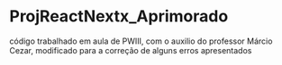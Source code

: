 # ProjReactNextx_Aprimorado
código trabalhado em aula de PWIII, com o auxilio do professor Márcio Cezar, modificado para a correção de alguns erros apresentados
